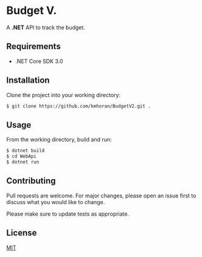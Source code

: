 # Budget V.

A **.NET** API to track the budget.

## Requirements
* .NET Core SDK 3.0

## Installation

Clone the project into your working directory:

``` bash
$ git clone https://github.com/kmhoran/BudgetV2.git .
```

## Usage

From the working directory, build and run:

``` bash
$ dotnet build
$ cd WebApi
$ dotnet run
```

## Contributing

Pull requests are welcome. For major changes, please open an issue first to discuss what you would like to change.

Please make sure to update tests as appropriate.

## License
[MIT](https://choosealicense.com/licenses/mit/)